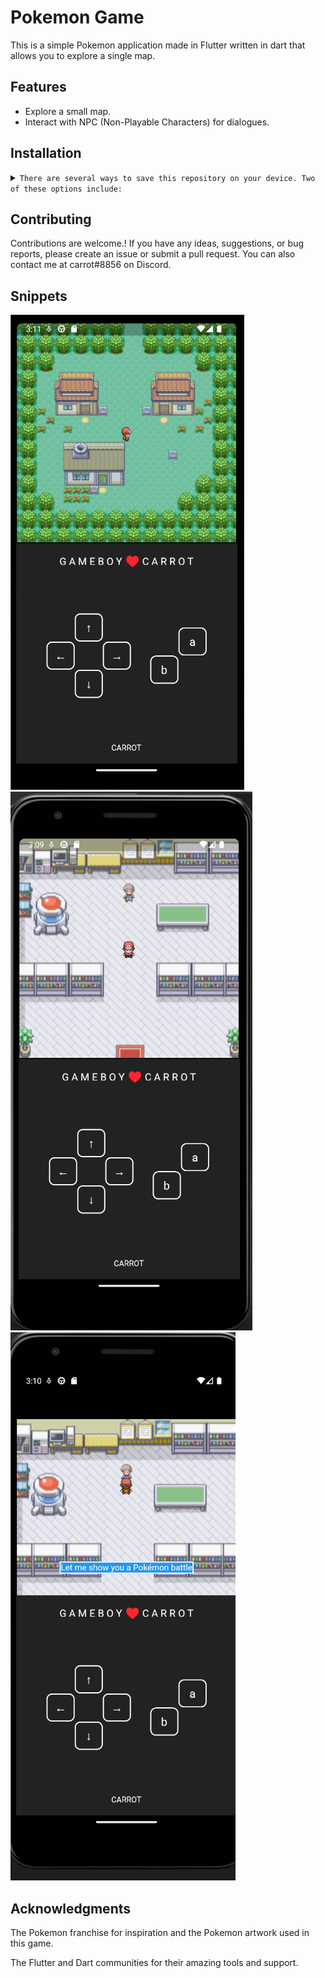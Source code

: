 # Pokemon Game

This is a simple Pokemon application made in Flutter written in dart that allows you to explore a single map. 

## Features
- Explore a small map.<br/>
- Interact with NPC (Non-Playable Characters) for dialogues. <br/>

## Installation
<details>
<summary>
  <code>There are several ways to save this repository on your device. Two of these options include:</code>
</summary>

- [Downloading repository as ZIP](https://github.com/carrot2803/pokemon-flutter-game/archive/refs/heads/master.zip)
- Running the following command in a terminal, provided the [GitHub CLI](https://cli.github.com/) has been previously installed:
```sh
git clone https://github.com/carrot2803/pokemon-flutter-game.git
```

<code>Install Flutter and dependencies:  </code>
You can download and install Flutter from the official Flutter website: https://flutter.dev

Run the following command to install the required dependencies:
```sh
flutter pub get
```
Run the app: Connect your device or emulator, and run the following command to launch the app:
```sh
flutter run
```
</details>

## Contributing

Contributions are welcome.! If you have any ideas, suggestions, or bug reports, please create an issue or submit a pull request. You can also contact me at carrot#8856 on Discord.

## Snippets
![Screenshot 1](screenshots/screenshot1.png)
![Screenshot 2](screenshots/screenshot2.png)
![Screenshot 3](screenshots/screenshot3.png)

## Acknowledgments
The Pokemon franchise for inspiration and the Pokemon artwork used in this game.

The Flutter and Dart communities for their amazing tools and support.
